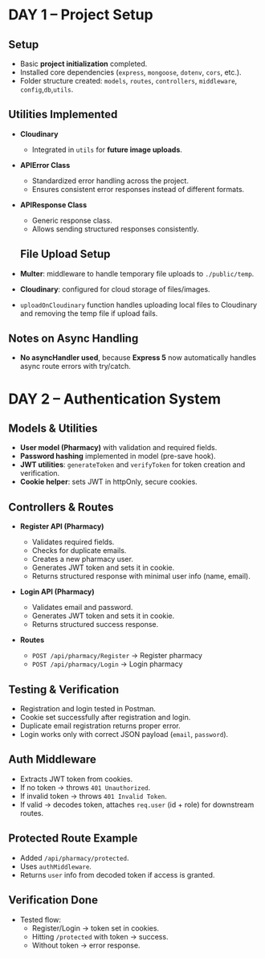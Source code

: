 # DAY 1 – Project Setup

## Setup

- Basic **project initialization** completed.
- Installed core dependencies (`express`, `mongoose`, `dotenv`, `cors`, etc.).
- Folder structure created: `models`, `routes`, `controllers`, `middleware`, `config`,`db`,`utils`.

## Utilities Implemented

- **Cloudinary**
  - Integrated in `utils` for **future image uploads**.
- **APIError Class**
  - Standardized error handling across the project.
  - Ensures consistent error responses instead of different formats.

- **APIResponse Class**
  - Generic response class.
  - Allows sending structured responses consistently.

  ## File Upload Setup

- **Multer**: middleware to handle temporary file uploads to `./public/temp`.
- **Cloudinary**: configured for cloud storage of files/images.
- `uploadOnCloudinary` function handles uploading local files to Cloudinary and removing the temp file if upload fails.

## Notes on Async Handling

- **No asyncHandler used**, because **Express 5** now automatically handles async route errors with try/catch.

# DAY 2 – Authentication System

## Models & Utilities

- **User model (Pharmacy)** with validation and required fields.
- **Password hashing** implemented in model (pre-save hook).
- **JWT utilities**: `generateToken` and `verifyToken` for token creation and verification.
- **Cookie helper**: sets JWT in httpOnly, secure cookies.

## Controllers & Routes

- **Register API (Pharmacy)**
  - Validates required fields.
  - Checks for duplicate emails.
  - Creates a new pharmacy user.
  - Generates JWT token and sets it in cookie.
  - Returns structured response with minimal user info (name, email).

- **Login API (Pharmacy)**
  - Validates email and password.
  - Generates JWT token and sets it in cookie.
  - Returns structured success response.

- **Routes**
  - `POST /api/pharmacy/Register` → Register pharmacy
  - `POST /api/pharmacy/Login` → Login pharmacy

## Testing & Verification

- Registration and login tested in Postman.
- Cookie set successfully after registration and login.
- Duplicate email registration returns proper error.
- Login works only with correct JSON payload (`email`, `password`).

## Auth Middleware

- Extracts JWT token from cookies.
- If no token → throws `401 Unauthorized`.
- If invalid token → throws `401 Invalid Token`.
- If valid → decodes token, attaches `req.user` (id + role) for downstream routes.

## Protected Route Example

- Added `/api/pharmacy/protected`.
- Uses `authMiddleware`.
- Returns `user` info from decoded token if access is granted.

## Verification Done

- Tested flow:
  - Register/Login → token set in cookies.
  - Hitting `/protected` with token → success.
  - Without token → error response.
